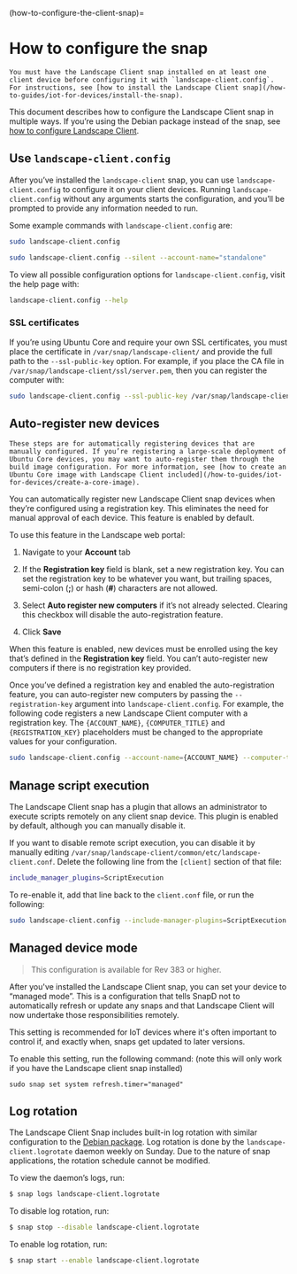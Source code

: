 (how-to-configure-the-client-snap)=
# How to configure the snap

```{note}
You must have the Landscape Client snap installed on at least one client device before configuring it with `landscape-client.config`. For instructions, see [how to install the Landscape Client snap](/how-to-guides/iot-for-devices/install-the-snap).
```

This document describes how to configure the Landscape Client snap in multiple ways. If you’re using the Debian package instead of the snap, see [how to configure Landscape Client](/how-to-guides/landscape-installation-and-set-up/configure-landscape-client).

## Use `landscape-client.config`

After you’ve installed the `landscape-client` snap, you can use `landscape-client.config` to configure it on your client devices. Running `landscape-client.config` without any arguments starts the configuration, and you’ll be prompted to provide any information needed to run.

Some example commands with `landscape-client.config` are:

```bash
sudo landscape-client.config
```

```bash
sudo landscape-client.config --silent --account-name="standalone"
```

To view all possible configuration options for `landscape-client.config`, visit the help page with:

```bash
landscape-client.config --help
```

### SSL certificates

If you’re using Ubuntu Core and require your own SSL certificates, you must place the certificate in `/var/snap/landscape-client/` and provide the full path to the `--ssl-public-key` option. For example, if you place the CA file in `/var/snap/landscape-client/ssl/server.pem`, then you can register the computer with:
```bash
sudo landscape-client.config --ssl-public-key /var/snap/landscape-client/ssl/server.pem
```

## Auto-register new devices

```{note}
These steps are for automatically registering devices that are manually configured. If you’re registering a large-scale deployment of Ubuntu Core devices, you may want to auto-register them through the build image configuration. For more information, see [how to create an Ubuntu Core image with Landscape Client included](/how-to-guides/iot-for-devices/create-a-core-image).
```

You can automatically register new Landscape Client snap devices when they’re configured using a registration key. This eliminates the need for manual approval of each device. This feature is enabled by default.

To use this feature in the Landscape web portal:

1. Navigate to your **Account** tab

2. If the **Registration key** field is blank, set a new registration key. You can set the registration key to be whatever you want, but trailing spaces, semi-colon (**;**) or hash (**#**) characters are not allowed.

3. Select **Auto register new computers** if it’s not already selected. Clearing this checkbox will disable the auto-registration feature.

4. Click **Save**

When this feature is enabled, new devices must be enrolled using the key that’s defined in the **Registration key** field. You can’t auto-register new computers if there is no registration key provided.

Once you’ve defined a registration key and enabled the auto-registration feature, you can auto-register new computers by passing the `--registration-key` argument into `landscape-client.config`. For example, the following code registers a new Landscape Client computer with a registration key. The `{ACCOUNT_NAME}`, `{COMPUTER_TITLE}` and `{REGISTRATION_KEY}` placeholders must be changed to the appropriate values for your configuration.

```bash
sudo landscape-client.config --account-name={ACCOUNT_NAME} --computer-title={COMPUTER_TITLE} --registration-key={REGISTRATION_KEY}
```

## Manage script execution

The Landscape Client snap has a plugin that allows an administrator to execute scripts remotely on any client snap device. This plugin is enabled by default, although you can manually disable it.

If you want to disable remote script execution, you can disable it by manually editing `/var/snap/landscape-client/common/etc/landscape-client.conf`. Delete the following line from the `[client]` section of that file:

```bash
include_manager_plugins=ScriptExecution
```

To re-enable it, add that line back to the `client.conf` file, or run the following:

```bash
sudo landscape-client.config --include-manager-plugins=ScriptExecution
```

## Managed device mode

> This configuration is available for Rev 383 or higher.

After you've installed the Landscape Client snap, you can set your device to “managed mode”. This is a configuration that tells SnapD not to automatically refresh or update any snaps and that Landscape Client will now undertake those responsibilities remotely.

This setting is recommended for IoT devices where it's often important to control if, and exactly when, snaps get updated to later versions.

To enable this setting, run the following command: (note this will only work if you have the Landscape client snap installed)

```
sudo snap set system refresh.timer="managed"
```

## Log rotation

The Landscape Client Snap includes built-in log rotation with similar configuration to the [Debian package](/how-to-guides/landscape-installation-and-set-up/configure-landscape-client.md#log-rotation). Log rotation is done by the `landscape-client.logrotate` daemon weekly on Sunday. Due to the nature of snap applications, the rotation schedule cannot be modified.

To view the daemon’s logs, run:

```bash
$ snap logs landscape-client.logrotate
```

To disable log rotation, run:

```bash
$ snap stop --disable landscape-client.logrotate
```

To enable log rotation, run:

```bash
$ snap start --enable landscape-client.logrotate
```
